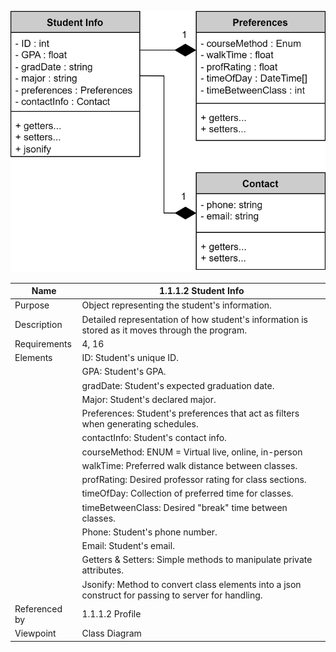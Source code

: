 ![StudentInfo Class Diagram](TeamThreeFiles/1.1.1.2.1_StudentInfo.drawio.svg)

| Name | 1.1.1.2 Student Info |
| ------------- | ----------- |
| Purpose       | Object representing the student's information. |
| Description   | Detailed representation of how student's information is stored as it moves through the program. |
| Requirements  | 4, 16 |
| Elements      | ID: Student's unique ID. |
|               | GPA: Student's GPA. |
|               | gradDate: Student's expected graduation date. |
|               | Major: Student's declared major. |
|               | Preferences: Student's preferences that act as filters when generating schedules. |
|               | contactInfo: Student's contact info. |
|               | courseMethod: ENUM = Virtual live, online, in-person |
|               | walkTime: Preferred walk distance between classes. |
|               | profRating: Desired professor rating for class sections. |
|               | timeOfDay: Collection of preferred time for classes. |
|               | timeBetweenClass: Desired "break" time between classes. |
|               | Phone: Student's phone number. |
|               | Email: Student's email. |
|               | Getters & Setters: Simple methods to manipulate private attributes. |
|               | Jsonify: Method to convert class elements into a json construct for passing to server for handling. |
| Referenced by | 1.1.1.2 Profile | 
| Viewpoint     | Class Diagram |
